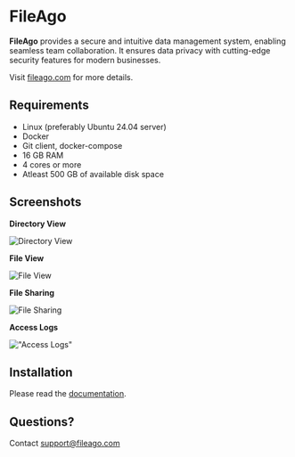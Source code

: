 # FileAgo

**FileAgo** provides a secure and intuitive data management system, enabling seamless team collaboration. It ensures data privacy with cutting-edge security features for modern businesses.

Visit [fileago.com](https://www.fileago.com) for more details.

## Requirements

- Linux (preferably Ubuntu 24.04 server)
- Docker
- Git client, docker-compose
- 16 GB RAM
- 4 cores or more
- Atleast 500 GB of available disk space

## Screenshots

**Directory View**

![Directory View](screenshots/screenshot1.png "Directory View")



**File View**

![File View](screenshots/screenshot2.png "File View")



**File Sharing**

![File Sharing](screenshots/screenshot3.png "File Sharing")



**Access Logs**

!["Access Logs"](screenshots/screenshot4.png "Access Logs")



## Installation 

Please read the [documentation](https://www.fileago.com/docs/).

## Questions?

Contact [support@fileago.com](mailto:support@fileago.com) 
